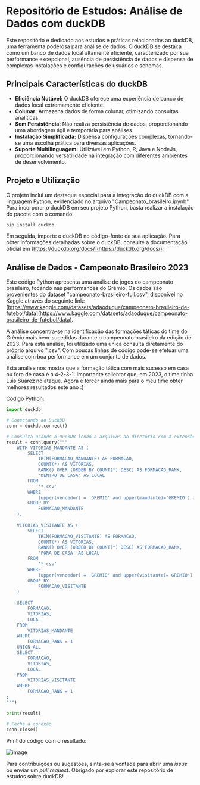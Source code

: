 # Repositório de Estudos: Análise de Dados com duckDB

Este repositório é dedicado aos estudos e práticas relacionados ao duckDB, uma ferramenta poderosa para análise de dados. O duckDB se destaca como um banco de dados local altamente eficiente, caracterizado por sua performance excepcional, ausência de persistência de dados e dispensa de complexas instalações e configurações de usuários e schemas.

## Principais Características do duckDB

- **Eficiência Notável:** O duckDB oferece uma experiência de banco de dados local extremamente eficiente.
- **Colunar:** Armazena dados de forma colunar, otimizando consultas analíticas.
- **Sem Persistência:** Não realiza persistência de dados, proporcionando uma abordagem ágil e temporária para análises.
- **Instalação Simplificada:** Dispensa configurações complexas, tornando-se uma escolha prática para diversas aplicações.
- **Suporte Multilinguagem:** Utilizável em Python, R, Java e NodeJs, proporcionando versatilidade na integração com diferentes ambientes de desenvolvimento.

## Projeto e Utilização

O projeto inclui um destaque especial para a integração do duckDB com a linguagem Python, evidenciado no arquivo "Campeonato_brasileiro.ipynb". Para incorporar o duckDB em seu projeto Python, basta realizar a instalação do pacote com o comando:

```bash
pip install duckdb
```
Em seguida, importe o duckDB no código-fonte da sua aplicação. Para obter informações detalhadas sobre o duckDB, consulte a documentação oficial em [https://duckdb.org/docs/](https://duckdb.org/docs/).

## Análise de Dados - Campeonato Brasileiro 2023

Este código Python apresenta uma análise de jogos do campeonato brasileiro, focando nas performances do Grêmio. Os dados são provenientes do dataset "campeonato-brasileiro-full.csv", disponível no Kaggle através do seguinte link: [https://www.kaggle.com/datasets/adaoduque/campeonato-brasileiro-de-futebol/data](https://www.kaggle.com/datasets/adaoduque/campeonato-brasileiro-de-futebol/data).

A análise concentra-se na identificação das formações táticas do time do Grêmio mais bem-sucedidas durante o campeonato brasileiro da edição de 2023. Para esta análise, foi utilizado uma única consulta diretamente do próprio arquivo ".csv". Com poucas linhas de código pode-se efetuar uma análise com boa performance em um conjunto de dados.

Esta análise nos mostra que a formação tática com mais sucesso em casa ou fora de casa é a 4-2-3-1. 
Importante salientar que, em 2023, o time tinha Luis Suárez no ataque. Agora é torcer ainda mais para o meu time obter melhores resultados este ano :)

Código Python:
```python
import duckdb

# Conectando ao DuckDB
conn = duckdb.connect()

# Consulta usando o DuckDB lendo o arquivos do diretório com a extensão CSV
result = conn.query("""
    WITH VITORIAS_MANDANTE AS (
        SELECT
            TRIM(FORMACAO_MANDANTE) AS FORMACAO,
            COUNT(*) AS VITORIAS,
            RANK() OVER (ORDER BY COUNT(*) DESC) AS FORMACAO_RANK,
            'DENTRO DE CASA' AS LOCAL
        FROM
            '*.csv'
        WHERE
            (upper(vencedor) = 'GREMIO' and upper(mandante)='GREMIO') and (data between '2023-01-01' and '2023-12-31')
        GROUP BY
            FORMACAO_MANDANTE
    ),
    
    VITORIAS_VISITANTE AS (
        SELECT
            TRIM(FORMACAO_VISITANTE) AS FORMACAO,
            COUNT(*) AS VITORIAS,
            RANK() OVER (ORDER BY COUNT(*) DESC) AS FORMACAO_RANK,
            'FORA DE CASA' AS LOCAL
        FROM
            '*.csv'
        WHERE
            (upper(vencedor) = 'GREMIO' and upper(visitante)='GREMIO') and (data between '2023-01-01' and '2023-12-31')
        GROUP BY
            FORMACAO_VISITANTE
    )    
    
    SELECT
        FORMACAO,
        VITORIAS,
        LOCAL
    FROM
        VITORIAS_MANDANTE
    WHERE
        FORMACAO_RANK = 1
    UNION ALL
    SELECT
        FORMACAO,
        VITORIAS,
        LOCAL
    FROM
        VITORIAS_VISITANTE
    WHERE
        FORMACAO_RANK = 1    
;
""")

print(result)

# Fecha a conexão
conn.close()
```

Print do código com o resultado:

![image](https://github.com/GuilhermeBazilio/duckDB/assets/69533575/302c3d64-7e33-4b40-80c3-a4e99f26b331)

Para contribuições ou sugestões, sinta-se à vontade para abrir uma *issue* ou enviar um *pull request*. Obrigado por explorar este repositório de estudos sobre duckDB!
